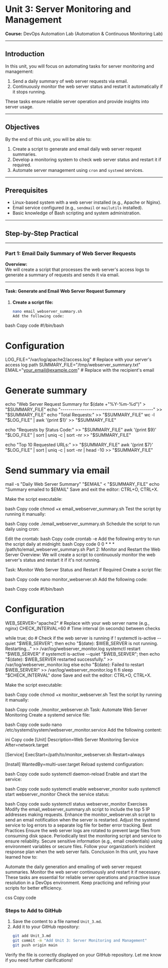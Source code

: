 # Unit 3: Server Monitoring and Management

**Course:** DevOps Automation Lab (Automation & Continuous Monitoring Lab)

---

## Introduction

In this unit, you will focus on automating tasks for server monitoring and management:

1. Send a daily summary of web server requests via email.
2. Continuously monitor the web server status and restart it automatically if it stops running.

These tasks ensure reliable server operation and provide insights into server usage.

---

## Objectives

By the end of this unit, you will be able to:
1. Create a script to generate and email daily web server request summaries.
2. Develop a monitoring system to check web server status and restart it if required.
3. Automate server management using `cron` and `systemd` services.

---

## Prerequisites

- Linux-based system with a web server installed (e.g., Apache or Nginx).
- Email service configured (e.g., `sendmail` or `mailutils` installed).
- Basic knowledge of Bash scripting and system administration.

---

## Step-by-Step Practical

---

### Part 1: Email Daily Summary of Web Server Requests

**Overview:**  
We will create a script that processes the web server's access logs to generate a summary of requests and sends it via email.

---

#### Task: Generate and Email Web Server Request Summary

1. **Create a script file:**
   ```bash
   nano email_webserver_summary.sh
   Add the following code:

bash
Copy code
#!/bin/bash

# Configuration
LOG_FILE="/var/log/apache2/access.log"  # Replace with your server's access log path
SUMMARY_FILE="/tmp/webserver_summary.txt"
EMAIL="your_email@example.com"  # Replace with the recipient's email

# Generate summary
echo "Web Server Request Summary for $(date +"%Y-%m-%d")" > "$SUMMARY_FILE"
echo "----------------------------------------------" >> "$SUMMARY_FILE"
echo "Total Requests:" >> "$SUMMARY_FILE"
wc -l "$LOG_FILE" | awk '{print $1}' >> "$SUMMARY_FILE"

echo "Requests by Status Code:" >> "$SUMMARY_FILE"
awk '{print $9}' "$LOG_FILE" | sort | uniq -c | sort -nr >> "$SUMMARY_FILE"

echo "Top 10 Requested URLs:" >> "$SUMMARY_FILE"
awk '{print $7}' "$LOG_FILE" | sort | uniq -c | sort -nr | head -10 >> "$SUMMARY_FILE"

# Send summary via email
mail -s "Daily Web Server Summary" "$EMAIL" < "$SUMMARY_FILE"
echo "Summary emailed to $EMAIL"
Save and exit the editor: CTRL+O, CTRL+X.

Make the script executable:

bash
Copy code
chmod +x email_webserver_summary.sh
Test the script by running it manually:

bash
Copy code
./email_webserver_summary.sh
Schedule the script to run daily using cron:

Edit the crontab:
bash
Copy code
crontab -e
Add the following entry to run the script daily at midnight:
bash
Copy code
0 0 * * * /path/to/email_webserver_summary.sh
Part 2: Monitor and Restart the Web Server
Overview:
We will create a script to continuously monitor the web server's status and restart it if it's not running.

Task: Monitor Web Server Status and Restart if Required
Create a script file:

bash
Copy code
nano monitor_webserver.sh
Add the following code:

bash
Copy code
#!/bin/bash

# Configuration
WEB_SERVER="apache2"  # Replace with your web server name (e.g., nginx)
CHECK_INTERVAL=60  # Time interval (in seconds) between checks

while true; do
    # Check if the web server is running
    if ! systemctl is-active --quiet "$WEB_SERVER"; then
        echo "$(date): $WEB_SERVER is not running. Restarting..." >> /var/log/webserver_monitor.log
        systemctl restart "$WEB_SERVER"
        if systemctl is-active --quiet "$WEB_SERVER"; then
            echo "$(date): $WEB_SERVER restarted successfully." >> /var/log/webserver_monitor.log
        else
            echo "$(date): Failed to restart $WEB_SERVER!" >> /var/log/webserver_monitor.log
        fi
    fi
    sleep "$CHECK_INTERVAL"
done
Save and exit the editor: CTRL+O, CTRL+X.

Make the script executable:

bash
Copy code
chmod +x monitor_webserver.sh
Test the script by running it manually:

bash
Copy code
./monitor_webserver.sh
Task: Automate Web Server Monitoring
Create a systemd service file:

bash
Copy code
sudo nano /etc/systemd/system/webserver_monitor.service
Add the following content:

ini
Copy code
[Unit]
Description=Web Server Monitoring Service
After=network.target

[Service]
ExecStart=/path/to/monitor_webserver.sh
Restart=always

[Install]
WantedBy=multi-user.target
Reload systemd configuration:

bash
Copy code
sudo systemctl daemon-reload
Enable and start the service:

bash
Copy code
sudo systemctl enable webserver_monitor
sudo systemctl start webserver_monitor
Check the service status:

bash
Copy code
sudo systemctl status webserver_monitor
Exercises
Modify the email_webserver_summary.sh script to include the top 5 IP addresses making requests.
Enhance the monitor_webserver.sh script to send an email notification when the server is restarted.
Adjust the systemd service to log errors to a separate log file for better error tracking.
Best Practices
Ensure the web server logs are rotated to prevent large files from consuming disk space.
Periodically test the monitoring script and service to ensure reliability.
Secure sensitive information (e.g., email credentials) using environment variables or secure files.
Follow your organization’s incident response plan when the web server fails.
Conclusion
In this unit, you have learned how to:

Automate the daily generation and emailing of web server request summaries.
Monitor the web server continuously and restart it if necessary.
These tasks are essential for reliable server operations and proactive issue resolution in a DevOps environment. Keep practicing and refining your scripts for better efficiency.

css
Copy code

### Steps to Add to GitHub

1. Save the content to a file named `Unit_3.md`.
2. Add it to your GitHub repository:
   ```bash
   git add Unit_3.md
   git commit -m "Add Unit 3: Server Monitoring and Management"
   git push origin main
Verify the file is correctly displayed on your GitHub repository.
Let me know if you need further clarifications!
